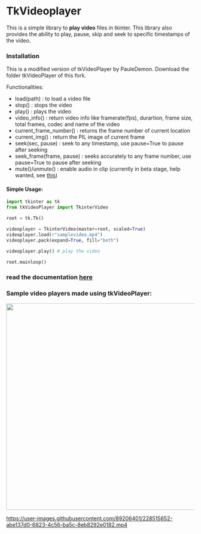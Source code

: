 # TkVideoplayer

This is a simple library to **play video** files in tkinter. This library also provides the ability to play, pause, 
skip and seek to specific timestamps of the video.

### Installation
This is a modified version of tkVideoPlayer by PauleDemon. Download the folder tkVideoPlayer of this fork.

Functionalities:
- load(path) : to load a video file
- stop() : stops the video
- play() : plays the video
- video_info() : return video info like framerate(fps), durartion, frame size, total frames, codec and name of the video
- current_frame_number() : returns the frame number of current location
- current_img() : return the PIL image of current frame
- seek(sec, pause) : seek to any timestamp, use pause=True to pause after seeking
- seek_frame(frame, pause) : seeks accurately to any frame number, use pause=True to pause after seeking
- mute()/unmute() : enable audio in clip (currently in beta stage, help wanted, see [this](https://stackoverflow.com/questions/78095616/syncing-audio-video-in-pyav-decoding))
#### Simple Usage:
```python
import tkinter as tk
from tkVideoPlayer import TkinterVideo

root = tk.Tk()

videoplayer = TkinterVideo(master=root, scaled=True)
videoplayer.load(r"samplevideo.mp4")
videoplayer.pack(expand=True, fill="both")

videoplayer.play() # play the video

root.mainloop()
```

### read the documentation [here](https://github.com/Akascape/tkVideoPlayer/blob/master/Documentation.md)

### Sample video players made using tkVideoPlayer:
<img src="https://user-images.githubusercontent.com/89206401/229363046-36ebcffd-36d2-4c7f-98ce-4aa6b402e9e0.png" width=550> 

https://user-images.githubusercontent.com/89206401/228515652-abe137d0-6823-4c56-ba5c-8eb8292e0182.mp4
